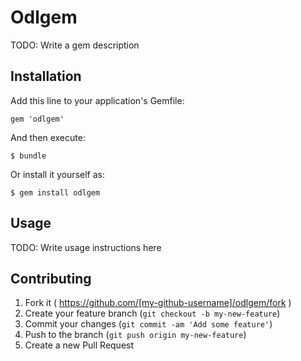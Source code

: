 # Odlgem

TODO: Write a gem description

## Installation

Add this line to your application's Gemfile:

    gem 'odlgem'

And then execute:

    $ bundle

Or install it yourself as:

    $ gem install odlgem

## Usage

TODO: Write usage instructions here

## Contributing

1. Fork it ( https://github.com/[my-github-username]/odlgem/fork )
2. Create your feature branch (`git checkout -b my-new-feature`)
3. Commit your changes (`git commit -am 'Add some feature'`)
4. Push to the branch (`git push origin my-new-feature`)
5. Create a new Pull Request

